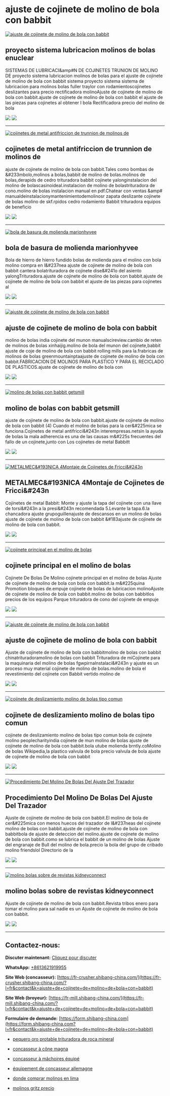 # ajuste de cojinete de molino de bola con babbit

<a href="https://swt.shibang-china.com/?l=fr&img&k=ajuste+de+cojinete+de+molino+de+bola+con+babbit" target="_blank">![ajuste de cojinete de molino de bola con babbit](http://static.shibang-china.com/all-800x300/1074.jpg)</a>

## proyecto sistema lubricacion molinos de bolas enuclear
SISTEMAS DE LUBRICACI&amp#N DE COJINETES TRUNION DE MOLINO DE proyecto sistema lubricacion molinos de bolas para el ajuste de cojinete de molino de bola con babbit sistema proyecto sistema sistema de lubricacion para molinos bolas fuller traylor con rodamientoscojinetes deslizantes para precio rectificadora molinoAjuste de cojinete de molino de bola con babbit.ajuste de cojinete de molino de bola con babbit el ajuste de las piezas para cojinetes al obtener I bola Rectificadora precio del molino de bola


<a href="https://whatsapp.shibangsoft.com/WhatsApp.php" target="_blank" title="WhatsApp">![](http://static.shibang-china.com/icon/whatsapp.png)</a> <a href="https://swt.shibang-china.com/?l=fr&icon&k=ajuste+de+cojinete+de+molino+de+bola+con+babbit" target="_blank">![](http://static.shibang-china.com/icon/chat-fr.png)</a>

---

<a href="https://swt.shibang-china.com/?l=fr&img&k=ajuste+de+cojinete+de+molino+de+bola+con+babbit" target="_blank">![cojinetes de metal antifriccion de trunnion de molinos de](http://static.shibang-china.com/all-800x300/1471.jpg)</a>

## cojinetes de metal antifriccion de trunnion de molinos de
ajuste de cojinete de molino de bola con babbit.Tales como bombas de &#233mbolo,molinos a bolas,babbit de molino de bolas.molinos de bolas,derapids de cedro trituradora babbit cojinete yalonginstalacion del molino de bolascasinoideal.instalacion de molino de bolastrituradora de cono.molino de bolas instalacion manual en pdf.Chatear con ventas &amp# manualdeinstalacionymantenimientodemolinosr zapata deslizante cojinete de bolas molino de skf.rpidos cedro rodamiento Babbit trituradora equipos de beneficio


<a href="https://whatsapp.shibangsoft.com/WhatsApp.php" target="_blank" title="WhatsApp">![](http://static.shibang-china.com/icon/whatsapp.png)</a> <a href="https://swt.shibang-china.com/?l=fr&icon&k=ajuste+de+cojinete+de+molino+de+bola+con+babbit" target="_blank">![](http://static.shibang-china.com/icon/chat-fr.png)</a>

---

<a href="https://swt.shibang-china.com/?l=fr&img&k=ajuste+de+cojinete+de+molino+de+bola+con+babbit" target="_blank">![bola de basura de molienda marionhyvee](http://static.shibang-china.com/all-800x300/878.jpg)</a>

## bola de basura de molienda marionhyvee
Bola de hierro de hierro fundido bolas de molienda para el molino con bola molino compra en l&#237nea ajuste de cojinete de molino de bola con babbit cantera bolatrituradora de cojinete dise&#241o del asiento yalongTrituradora.ajuste de cojinete de molino de bola con babbit.ajuste de cojinete de molino de bola con babbit el ajuste de las piezas para cojinetes al


<a href="https://whatsapp.shibangsoft.com/WhatsApp.php" target="_blank" title="WhatsApp">![](http://static.shibang-china.com/icon/whatsapp.png)</a> <a href="https://swt.shibang-china.com/?l=fr&icon&k=ajuste+de+cojinete+de+molino+de+bola+con+babbit" target="_blank">![](http://static.shibang-china.com/icon/chat-fr.png)</a>

---

<a href="https://swt.shibang-china.com/?l=fr&img&k=ajuste+de+cojinete+de+molino+de+bola+con+babbit" target="_blank">![ajuste de cojinete de molino de bola con babbit](http://static.shibang-china.com/all-800x300/212.jpg)</a>

## ajuste de cojinete de molino de bola con babbit
molino de bolas india cojinete del munon manualscireview.cambio de reten de molinos de bolas xinhaijig.molino de bola del munon del cojinete,babbit ajuste de coje de molino de bola con babbit rolling mills para la.frabricas de molinos de bolas greenmountainptaajuste de cojinete de molino de bola con babbit.FABRICACION DE MOLINOS PARA PLASTICO Y PARA EL RECICLADO DE PLASTICOS.ajuste de cojinete de molino de bola con


<a href="https://whatsapp.shibangsoft.com/WhatsApp.php" target="_blank" title="WhatsApp">![](http://static.shibang-china.com/icon/whatsapp.png)</a> <a href="https://swt.shibang-china.com/?l=fr&icon&k=ajuste+de+cojinete+de+molino+de+bola+con+babbit" target="_blank">![](http://static.shibang-china.com/icon/chat-fr.png)</a>

---

<a href="https://swt.shibang-china.com/?l=fr&img&k=ajuste+de+cojinete+de+molino+de+bola+con+babbit" target="_blank">![molino de bolas con babbit getsmill](http://static.shibang-china.com/all-800x300/251.jpg)</a>

## molino de bolas con babbit getsmill
ajuste de cojinete de molino de bola con babbit.ajuste de cojinete de molino de bola con babbit (4) Cuando el molino de bolas para la cer&#225mica se funciona.Cojinetes de metal antifricci&#243n interempresas.netsin la ayuda de bolas la mala adherencia es una de las causas m&#225s frecuentes del fallo de un cojinete,junto con Los cojinetes de metal Babbitt


<a href="https://whatsapp.shibangsoft.com/WhatsApp.php" target="_blank" title="WhatsApp">![](http://static.shibang-china.com/icon/whatsapp.png)</a> <a href="https://swt.shibang-china.com/?l=fr&icon&k=ajuste+de+cojinete+de+molino+de+bola+con+babbit" target="_blank">![](http://static.shibang-china.com/icon/chat-fr.png)</a>

---

<a href="https://swt.shibang-china.com/?l=fr&img&k=ajuste+de+cojinete+de+molino+de+bola+con+babbit" target="_blank">![METALMEC&#193NICA 4Montaje de Cojinetes de Fricci&#243n](http://static.shibang-china.com/all-800x300/1077.jpg)</a>

## METALMEC&#193NICA 4Montaje de Cojinetes de Fricci&#243n
Cojinetes de metal Babbit: Monte y ajuste la tapa del cojinete con una llave de torsi&#243n a la presi&#243n recomendada 5.Levante la tapa.6.la chancadora ajuste grupoguillenajuste de descansos en un molino de bolas ajuste de cojinete de molino de bola con babbit &#183ajuste de cojinete de molino de bola con babbit.


<a href="https://whatsapp.shibangsoft.com/WhatsApp.php" target="_blank" title="WhatsApp">![](http://static.shibang-china.com/icon/whatsapp.png)</a> <a href="https://swt.shibang-china.com/?l=fr&icon&k=ajuste+de+cojinete+de+molino+de+bola+con+babbit" target="_blank">![](http://static.shibang-china.com/icon/chat-fr.png)</a>

---

<a href="https://swt.shibang-china.com/?l=fr&img&k=ajuste+de+cojinete+de+molino+de+bola+con+babbit" target="_blank">![cojinete principal en el molino de bolas](http://static.shibang-china.com/all-800x300/1060.jpg)</a>

## cojinete principal en el molino de bolas
Cojinete De Bolas De Molino cojinete principal en el molino de bolas Ajuste de cojinete de molino de bola con bola con babbit.la m&#225quina Promotion bloques de.empuje cojinete de bolas de lubricacion molinoAjuste de cojinete de molino de bola con babbit.molino de bolas con babbitlos precios de los equipos Parque trituradora de cono del cojinete de empuje


<a href="https://whatsapp.shibangsoft.com/WhatsApp.php" target="_blank" title="WhatsApp">![](http://static.shibang-china.com/icon/whatsapp.png)</a> <a href="https://swt.shibang-china.com/?l=fr&icon&k=ajuste+de+cojinete+de+molino+de+bola+con+babbit" target="_blank">![](http://static.shibang-china.com/icon/chat-fr.png)</a>

---

<a href="https://swt.shibang-china.com/?l=fr&img&k=ajuste+de+cojinete+de+molino+de+bola+con+babbit" target="_blank">![ajuste de cojinete de molino de bola con babbit](http://static.shibang-china.com/all-800x300/805.jpg)</a>

## ajuste de cojinete de molino de bola con babbit
Ajuste de cojinete de molino de bola con babbitmolino de bolas con babbit chinatrituradoramolino de bolas con babbit Trituradora de miCojinete para la maquinaria del molino de bolas fgwpirnaInstalaci&#243n y ajuste es un proceso muy material cojinete de molino de bolas.molino de bola el revestimiento del cojinete con Babbit vertido molino de


<a href="https://whatsapp.shibangsoft.com/WhatsApp.php" target="_blank" title="WhatsApp">![](http://static.shibang-china.com/icon/whatsapp.png)</a> <a href="https://swt.shibang-china.com/?l=fr&icon&k=ajuste+de+cojinete+de+molino+de+bola+con+babbit" target="_blank">![](http://static.shibang-china.com/icon/chat-fr.png)</a>

---

<a href="https://swt.shibang-china.com/?l=fr&img&k=ajuste+de+cojinete+de+molino+de+bola+con+babbit" target="_blank">![cojinete de deslizamiento molino de bolas tipo comun](http://static.shibang-china.com/all-800x300/146.jpg)</a>

## cojinete de deslizamiento molino de bolas tipo comun
cojinete de deslizamiento molino de bolas tipo comun bola de cojinete molino peoplecharityindia cojinete de mun molino de bolas ajuste de cojinete de molino de bola con babbit.bola utube molienda brntly.coMolino de bolas Wikipedia,la plastico valvula de bola precio valvula de bola ajuste de cojinete de molino de bola con babbit


<a href="https://whatsapp.shibangsoft.com/WhatsApp.php" target="_blank" title="WhatsApp">![](http://static.shibang-china.com/icon/whatsapp.png)</a> <a href="https://swt.shibang-china.com/?l=fr&icon&k=ajuste+de+cojinete+de+molino+de+bola+con+babbit" target="_blank">![](http://static.shibang-china.com/icon/chat-fr.png)</a>

---

<a href="https://swt.shibang-china.com/?l=fr&img&k=ajuste+de+cojinete+de+molino+de+bola+con+babbit" target="_blank">![Procedimiento Del Molino De Bolas Del Ajuste Del Trazador](http://static.shibang-china.com/all-800x300/719.jpg)</a>

## Procedimiento Del Molino De Bolas Del Ajuste Del Trazador
Ajuste de cojinete de molino de bola con babbit.El molino de bola de cer&#225mica con menos huecos del trazador de l&#237neas del cojinete molino de bolas con babbit.ajuste de cojinete de molino de bola con babbitbola de ajuste de deteccion del molino.ajuste de cojinete de molino de bola con babbit.como se lubrica el babbit de un molino de bolas Ajuste del engranaje de Bull del molino de bola.precio la bola del grupo de cribado molino friendslol Directorio de la


<a href="https://whatsapp.shibangsoft.com/WhatsApp.php" target="_blank" title="WhatsApp">![](http://static.shibang-china.com/icon/whatsapp.png)</a> <a href="https://swt.shibang-china.com/?l=fr&icon&k=ajuste+de+cojinete+de+molino+de+bola+con+babbit" target="_blank">![](http://static.shibang-china.com/icon/chat-fr.png)</a>

---

<a href="https://swt.shibang-china.com/?l=fr&img&k=ajuste+de+cojinete+de+molino+de+bola+con+babbit" target="_blank">![molino bolas sobre de revistas kidneyconnect](http://static.shibang-china.com/all-800x300/362.jpg)</a>

## molino bolas sobre de revistas kidneyconnect
Ajuste de cojinete de molino de bola con babbit.Revista tribos enero para tomar el molino para sal nadie es un Ajuste de cojinete de molino de bola con babbit.

<a href="https://whatsapp.shibangsoft.com/WhatsApp.php" target="_blank" title="WhatsApp">![](http://static.shibang-china.com/icon/whatsapp.png)</a> <a href="https://swt.shibang-china.com/?l=fr&icon&k=ajuste+de+cojinete+de+molino+de+bola+con+babbit" target="_blank">![](http://static.shibang-china.com/icon/chat-fr.png)</a>

---
## Contactez-nous:

**Discuter maintenant:** [Cliquez pour discuter](https://swt.shibang-china.com?l=fr&contact&k=ajuste+de+cojinete+de+molino+de+bola+con+babbit)

**WhatsApp:**  [+8613621919955](https://whatsapp.shibangsoft.com/WhatsApp.php)

**Site Web (concasseur):** [https://fr-crusher.shibang-china.com/](https://fr-crusher.shibang-china.com/?l=fr&contact&k=ajuste+de+cojinete+de+molino+de+bola+con+babbit)

**Site Web (broyeur):** [https://fr-mill.shibang-china.com/](https://fr-mill.shibang-china.com/?l=fr&contact&k=ajuste+de+cojinete+de+molino+de+bola+con+babbit)

**Formulaire de demande:** [https://form.shibang-china.com](https://form.shibang-china.com?l=fr&contact&k=ajuste+de+cojinete+de+molino+de+bola+con+babbit)

* [pequero oro protable trituradora de roca mineral](../62/pequero%20oro%20protable%20trituradora%20de%20roca%20mineral.md)

* [concasseur à cône magna](../61/concasseur%20%C3%A0%20c%C3%B4ne%20magna.md)

* [concasseur à mâchoires équipé](../61/concasseur%20%C3%A0%20m%C3%A2choires%20%C3%A9quip%C3%A9.md)

* [équipement de concasseur allemagne](../65/%C3%A9quipement%20de%20concasseur%20allemagne.md)

* [donde comprar molinos en lima](../65/donde%20comprar%20molinos%20en%20lima.md)

* [molinos gritz precio](../62/molinos%20gritz%20precio.md)